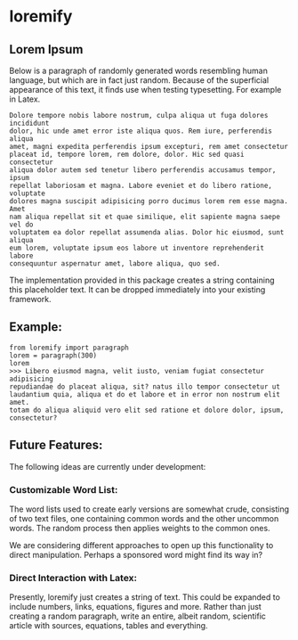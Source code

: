 # loremify

## Lorem Ipsum

Below is a paragraph of randomly generated words resembling human
language, but which are in fact just random. Because of the superficial
appearance of this text, it finds use when testing typesetting. For
example in Latex.

~~~
Dolore tempore nobis labore nostrum, culpa aliqua ut fuga dolores incididunt
dolor, hic unde amet error iste aliqua quos. Rem iure, perferendis aliqua
amet, magni expedita perferendis ipsum excepturi, rem amet consectetur
placeat id, tempore lorem, rem dolore, dolor. Hic sed quasi consectetur
aliqua dolor autem sed tenetur libero perferendis accusamus tempor, ipsum
repellat laboriosam et magna. Labore eveniet et do libero ratione, voluptate
dolores magna suscipit adipisicing porro ducimus lorem rem esse magna. Amet
nam aliqua repellat sit et quae similique, elit sapiente magna saepe vel do
voluptatem ea dolor repellat assumenda alias. Dolor hic eiusmod, sunt aliqua
eum lorem, voluptate ipsum eos labore ut inventore reprehenderit labore
consequuntur aspernatur amet, labore aliqua, quo sed.
~~~

The implementation provided in this package creates a string containing
this placeholder text. It can be dropped immediately into your existing
framework.

## Example:

~~~
from loremify import paragraph
lorem = paragraph(300)
lorem
>>> Libero eiusmod magna, velit iusto, veniam fugiat consectetur adipisicing
repudiandae do placeat aliqua, sit? natus illo tempor consectetur ut
laudantium quia, aliqua et do et labore et in error non nostrum elit amet.
totam do aliqua aliquid vero elit sed ratione et dolore dolor, ipsum,
consectetur?
~~~

## Future Features:

The following ideas are currently under development:

### Customizable Word List:

The word lists used to create early versions are somewhat crude,
consisting of two text files, one containing common words and the other
uncommon words. The random process then applies weights to the common ones.

We are considering different approaches to open up this functionality to
direct manipulation. Perhaps a sponsored word might find its way in?

### Direct Interaction with Latex:

Presently, loremify just creates a string of text. This could be expanded
to include numbers, links, equations, figures and more. Rather than just
creating a random paragraph, write an entire, albeit random, scientific
article with sources, equations, tables and everything.